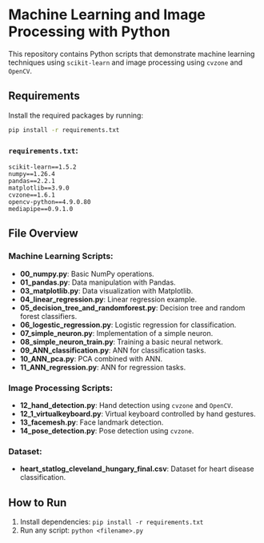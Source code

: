 
# Machine Learning and Image Processing with Python

This repository contains Python scripts that demonstrate machine learning techniques using `scikit-learn` and image processing using `cvzone` and `OpenCV`.

## Requirements

Install the required packages by running:
```bash
pip install -r requirements.txt
```

### `requirements.txt`:
```
scikit-learn==1.5.2
numpy==1.26.4
pandas==2.2.1
matplotlib==3.9.0
cvzone==1.6.1
opencv-python==4.9.0.80
mediapipe==0.9.1.0
```

## File Overview

### Machine Learning Scripts:
- **00_numpy.py**: Basic NumPy operations.
- **01_pandas.py**: Data manipulation with Pandas.
- **03_matplotlib.py**: Data visualization with Matplotlib.
- **04_linear_regression.py**: Linear regression example.
- **05_decision_tree_and_randomforest.py**: Decision tree and random forest classifiers.
- **06_logestic_regression.py**: Logistic regression for classification.
- **07_simple_neuron.py**: Implementation of a simple neuron.
- **08_simple_neuron_train.py**: Training a basic neural network.
- **09_ANN_classification.py**: ANN for classification tasks.
- **10_ANN_pca.py**: PCA combined with ANN.
- **11_ANN_regression.py**: ANN for regression tasks.

### Image Processing Scripts:
- **12_hand_detection.py**: Hand detection using `cvzone` and `OpenCV`.
- **12_1_virtualkeyboard.py**: Virtual keyboard controlled by hand gestures.
- **13_facemesh.py**: Face landmark detection.
- **14_pose_detection.py**: Pose detection using `cvzone`.

### Dataset:
- **heart_statlog_cleveland_hungary_final.csv**: Dataset for heart disease classification.

## How to Run
1. Install dependencies: `pip install -r requirements.txt`
2. Run any script: `python <filename>.py`
